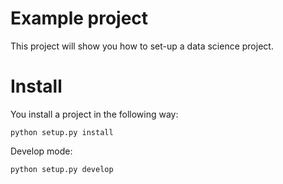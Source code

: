 # Example project

This project will show you how to set-up a data science project.

# Install

You install a project in the following way:

```
python setup.py install
```

Develop mode:

```
python setup.py develop
```